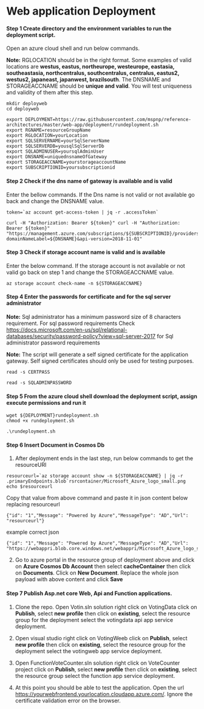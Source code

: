 # Web application Deployment

#### Step 1 Create directory and  the environment variables to run the deployment script.

Open an azure cloud shell and run below commands.

**Note:** RGLOCATION should be in the right format. Some examples of valid locations are **westus, eastus, northeurope, westeurope, eastasia, southeastasia, northcentralus, southcentralus, centralus, eastus2, westus2, japaneast, japanwest, brazilsouth**. The DNSNAME and STORAGEACCNAME should be **unique and valid**. You will test uniqueness and validity of them after this step.

```
mkdir deployweb
cd deployweb
```
```
export DEPLOYMENT=https://raw.githubusercontent.com/mspnp/reference-architectures/master/web-app/deployment/rundeployment.sh
export RGNAME=resourceGroupName
export RGLOCATION=yourLocation
export SQLSERVERNAME=yourSqlServerName
export SQLSERVERDB=yousqlSqlServerDb
export SQLADMINUSER=yoursqlAdminUser
export DNSNAME=uniquednsnameOfGateway
export STORAGEACCNAME=yourstorageaccountName
export SUBSCRIPTIONID=yoursubscriptionid
```

#### Step 2 Check if the dns name of gateway is available and is valid

Enter the bellow commands. If the Dns name is not valid or not available go back and change the DNSNAME value.

```
token=`az account get-access-token | jq -r .accessToken`

curl -H "Authorization: Bearer ${token}" curl -H "Authorization: Bearer ${token}" "https://management.azure.com/subscriptions/${SUBSCRIPTIONID}/providers/Microsoft.Network/locations/${RGLOCATION}/CheckDnsNameAvailability?domainNameLabel=${DNSNAME}&api-version=2018-11-01"
```

#### Step 3 Check if storage account name is valid and is available

Enter the below command. If the storage account is not available or not valid go back on step 1 and change the STORAGEACCNAME value.

```
az storage account check-name -n ${STORAGEACCNAME}
```




#### Step 4 Enter the passwords for certificate and for the sql server administrator

**Note:** Sql administrator has a minimum password size of 8 characters requirement. For sql password requirements Check https://docs.microsoft.com/en-us/sql/relational-databases/security/password-policy?view=sql-server-2017 for Sql administrator password requirements


**Note:** The script will generate a self signed certificate for the application gateway. Self signed certificates  should only be used for testing purposes.

```
read -s CERTPASS
```
```
read -s SQLADMINPASSWORD
```

#### Step 5 From the azure cloud shell download the deployment script, assign execute permissions and run it

```
wget ${DEPLOYMENT}rundeployment.sh
chmod +x rundeployment.sh
```
```
.\rundeployment.sh
```

#### Step 6 Insert Document in Cosmos Db
1. After deployment ends in the last step, run below commands to get the resourceURl

```
resourceurl=`az storage account show -n ${STORAGEACCNAME} | jq -r .primaryEndpoints.blob`rsrcontainer/Microsoft_Azure_logo_small.png
echo $resourceurl
```
Copy that value from above command and paste it in  json content below replacing resourceurl

```
{"id": "1","Message": "Powered by Azure","MessageType": "AD","Url": "resourceurl"}
```
example correct json
```
{"id": "1","Message": "Powered by Azure","MessageType": "AD","Url": "https://webappri.blob.core.windows.net/webappri/Microsoft_Azure_logo_small.png"}
```
2. Go to azure portal in the resource group of deployment above and click on **Azure Cosmos Db Account** then select **cacheContainer** then click on **Documents**. Click on **New Document**. Replace the whole json payload with above content and click **Save**

#### Step 7 Publish Asp.net core Web, Api and Function applications.

1. Clone the repo. Open Votin.sln solution right click on VotingData click on **Publish**, select **new profile** then click on **existing**, select the resource group for the deployment select the votingdata api app service deployment.

2. Open visual studio  right click on VotingWeeb click on **Publish**, select **new profile** then click on **existing**, select the resource group for the deployment select the votingweb app service deployment.

3. Open FunctionVoteCounter.sln solution right click on VoteCounter project click on **Publish**, select **new profile** then click on **existing**, select the resource group select the function app service deployment.

4. At this point you should be able to test the application. Open the url https://yourwebfrontend.yourlocation.cloudapp.azure.com/. Ignore the certificate validation error on the browser.
